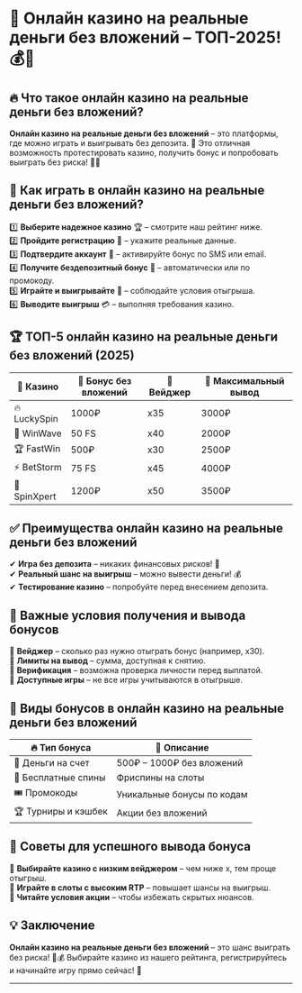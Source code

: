# 🎰 Онлайн казино на реальные деньги без вложений – ТОП-2025! 💰🚀

## 🔥 Что такое онлайн казино на реальные деньги без вложений?

**Онлайн казино на реальные деньги без вложений** – это платформы, где можно играть и выигрывать без депозита. 🎁 Это отличная возможность протестировать казино, получить бонус и попробовать выиграть без риска! 🎰💸  

## 📌 Как играть в онлайн казино на реальные деньги без вложений?

1️⃣ **Выберите надежное казино** 🏆 – смотрите наш рейтинг ниже.  
2️⃣ **Пройдите регистрацию** 📝 – укажите реальные данные.  
3️⃣ **Подтвердите аккаунт** 📩 – активируйте бонус по SMS или email.  
4️⃣ **Получите бездепозитный бонус** 🎁 – автоматически или по промокоду.  
5️⃣ **Играйте и выигрывайте** 🎲 – соблюдайте условия отыгрыша.  
6️⃣ **Выводите выигрыш** 💳 – выполняя требования казино.  

## 🏆 ТОП-5 онлайн казино на реальные деньги без вложений (2025)

| 🎰 Казино        | 🎁 Бонус без вложений | 🔄 Вейджер | 💸 Максимальный вывод |
|----------------|-----------------|----------|------------------|
| 🔥 LuckySpin   | 1000₽            | x35      | 3000₽           |
| 🎯 WinWave     | 50 FS            | x40      | 2000₽           |
| 🏆 FastWin     | 500₽             | x30      | 2500₽           |
| ⚡ BetStorm    | 75 FS            | x45      | 4000₽           |
| 🌟 SpinXpert   | 1200₽            | x50      | 3500₽           |

## ✅ Преимущества онлайн казино на реальные деньги без вложений

✔ **Игра без депозита** – никаких финансовых рисков! 🎰  
✔ **Реальный шанс на выигрыш** – можно вывести деньги! 💰  
✔ **Тестирование казино** – попробуйте перед внесением депозита.  

## 🚨 Важные условия получения и вывода бонусов

🔹 **Вейджер** – сколько раз нужно отыграть бонус (например, x30).  
🔹 **Лимиты на вывод** – сумма, доступная к снятию.  
🔹 **Верификация** – возможна проверка личности перед выплатой.  
🔹 **Доступные игры** – не все игры учитываются в отыгрыше.  

## 🎲 Виды бонусов в онлайн казино на реальные деньги без вложений

| 🔥 Тип бонуса              | 🎁 Описание |
|---------------------------|------------|
| 💸 Деньги на счет         | 500₽ – 1000₽ без вложений |
| 🎰 Бесплатные спины      | Фриспины на слоты |
| 🎟 Промокоды             | Уникальные бонусы по кодам |
| 🏆 Турниры и кэшбек       | Акции без вложений |

## 🎯 Советы для успешного вывода бонуса

🔹 **Выбирайте казино с низким вейджером** – чем ниже x, тем проще отыгрыш.  
🔹 **Играйте в слоты с высоким RTP** – повышает шансы на выигрыш.  
🔹 **Читайте условия акции** – чтобы избежать скрытых нюансов.  

## 💡 Заключение

**Онлайн казино на реальные деньги без вложений** – это шанс выиграть без риска! 🎰💰 Выбирайте казино из нашего рейтинга, регистрируйтесь и начинайте игру прямо сейчас! 🚀  

---
